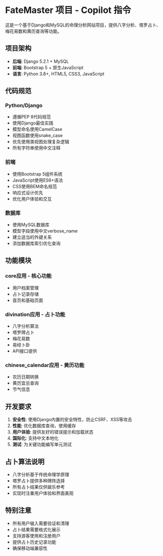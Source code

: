 <!-- Use this file to provide workspace-specific custom instructions to Copilot. For more details, visit https://code.visualstudio.com/docs/copilot/copilot-customization#_use-a-githubcopilotinstructionsmd-file -->

# FateMaster 项目 - Copilot 指令

这是一个基于Django和MySQL的命理分析网站项目，提供八字分析、塔罗占卜、梅花易数和黄历查询等功能。

## 项目架构
- **后端**: Django 5.2.1 + MySQL
- **前端**: Bootstrap 5 + 原生JavaScript
- **语言**: Python 3.8+, HTML5, CSS3, JavaScript

## 代码规范

### Python/Django
- 遵循PEP 8代码规范
- 使用Django最佳实践
- 模型命名使用CamelCase
- 视图函数使用snake_case
- 优先使用类视图处理复杂逻辑
- 所有字符串使用中文注释

### 前端
- 使用Bootstrap 5组件系统
- JavaScript使用ES6+语法
- CSS使用BEM命名规范
- 响应式设计优先
- 优化用户体验和交互

### 数据库
- 使用MySQL数据库
- 模型字段使用中文verbose_name
- 建立适当的外键关系
- 添加数据库索引优化查询

## 功能模块

### core应用 - 核心功能
- 用户档案管理
- 占卜记录存储
- 首页和基础页面

### divination应用 - 占卜功能
- 八字分析算法
- 塔罗牌占卜
- 梅花易数
- 易经卜卦
- API接口提供

### chinese_calendar应用 - 黄历功能
- 农历日期转换
- 黄历宜忌查询
- 节气信息

## 开发要求

1. **安全性**: 使用Django内置的安全特性，防止CSRF、XSS等攻击
2. **性能**: 优化数据库查询，使用缓存
3. **用户体验**: 提供友好的错误提示和加载状态
4. **国际化**: 支持中文本地化
5. **测试**: 为关键功能编写单元测试

## 占卜算法说明

- 八字分析基于传统命理学原理
- 塔罗占卜提供多种牌阵选择
- 所有占卜结果仅供娱乐参考
- 实现时注重用户体验和界面美观

## 特别注意

- 所有用户输入需要验证和清理
- 占卜结果需要格式化展示
- 支持游客使用和注册用户
- 提供占卜历史记录功能
- 确保移动端兼容性
